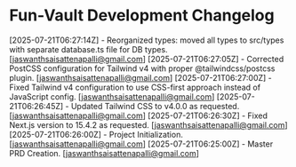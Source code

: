 # Fun-Vault Development Changelog

[2025-07-21T06:27:14Z] - Reorganized types: moved all types to src/types with separate database.ts file for DB types. [jaswanthsaisattenapalli@gmail.com]
[2025-07-21T06:27:05Z] - Corrected PostCSS configuration for Tailwind v4 with proper @tailwindcss/postcss plugin. [jaswanthsaisattenapalli@gmail.com]
[2025-07-21T06:27:00Z] - Fixed Tailwind v4 configuration to use CSS-first approach instead of JavaScript config. [jaswanthsaisattenapalli@gmail.com]
[2025-07-21T06:26:45Z] - Updated Tailwind CSS to v4.0.0 as requested. [jaswanthsaisattenapalli@gmail.com]
[2025-07-21T06:26:30Z] - Fixed Next.js version to 15.4.2 as requested. [jaswanthsaisattenapalli@gmail.com]
[2025-07-21T06:26:00Z] - Project Initialization. [jaswanthsaisattenapalli@gmail.com]
[2025-07-21T06:25:00Z] - Master PRD Creation. [jaswanthsaisattenapalli@gmail.com]
